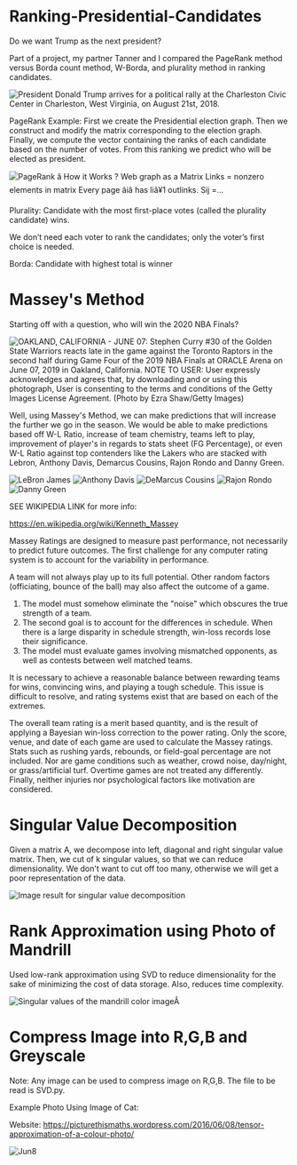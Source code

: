 # Ranking-Presidential-Candidates
Do we want Trump as the next president?

Part of a project, my partner Tanner and I compared the PageRank method versus Borda count method, W-Borda, and plurality method in ranking candidates.

<img src="https://psmag.com/.image/t_share/MTU3ODk2MjI5MjUzMDMxMjQx/gettyimages-1020986360.jpg" alt="President Donald Trump arrives for a political rally at the Charleston Civic Center in Charleston, West Virginia, on August 21st, 2018."/>

PageRank Example:
First we create the Presidential election graph.
Then we construct and modify the matrix corresponding to the election graph. Finally, we compute
the vector containing the ranks of each candidate based on the number of votes. From this ranking
we predict who will be elected as president.


<img src="https://image.slidesharecdn.com/googlesearch-linearalgebrappt-150505020121-conversion-gate02/95/linear-algebra-behind-google-search-7-638.jpg?cb=1430794355" alt="PageRank â How it Works ?
Web graph as a Matrix
Links = nonzero elements in matrix
Every page âiâ has liâ¥1 outlinks. Sij =..."/>


Plurality:
Candidate with the most first-place votes (called the plurality candidate) wins.

We don’t need each voter to rank the candidates; only the voter’s first choice is needed.

Borda:
Candidate with highest total is winner

# Massey's Method

Starting off with a question, who will win the 2020 NBA Finals?

<img src="https://imagesvc.timeincapp.com/v3/fan/image?url=https%3A%2F%2Fbluemanhoop.com%2Fwp-content%2Fuploads%2Fgetty-images%2F2017%2F07%2F1154518288.jpeg&amp;c=sc&amp;w=850&amp;h=560" alt="OAKLAND, CALIFORNIA - JUNE 07: Stephen Curry #30 of the Golden State Warriors reacts late in the game against the Toronto Raptors in the second half during Game Four of the 2019 NBA Finals at ORACLE Arena on June 07, 2019 in Oakland, California. NOTE TO USER: User expressly acknowledges and agrees that, by downloading and or using this photograph, User is consenting to the terms and conditions of the Getty Images License Agreement. (Photo by Ezra Shaw/Getty Images)"/>

Well, using Massey's Method, we can make predictions that will increase the further we go in the season. We would be able to make predictions based off W-L Ratio, increase of team chemistry, teams left to play, improvement of player's in regards to stats sheet (FG Percentage), or even W-L Ratio against top contenders like the Lakers who are stacked with Lebron, Anthony Davis, Demarcus Cousins, Rajon Rondo and Danny Green.

<img src="https://s3-us-west-2.amazonaws.com/static.fantasydata.com/headshots/nba/low-res/20000571.png" alt="LeBron James"/>    <img src="https://s3-us-west-2.amazonaws.com/static.fantasydata.com/headshots/nba/low-res/20000468.png" alt="Anthony Davis"/>   <img src="https://s3-us-west-2.amazonaws.com/static.fantasydata.com/headshots/nba/low-res/20000862.png" alt="DeMarcus Cousins"/>    <img src="https://s3-us-west-2.amazonaws.com/static.fantasydata.com/headshots/nba/low-res/20000530.png" alt="Rajon Rondo"/>   <img src="https://s3-us-west-2.amazonaws.com/static.fantasydata.com/headshots/nba/low-res/20000650.png" alt="Danny Green"/>

SEE WIKIPEDIA LINK for more info:

https://en.wikipedia.org/wiki/Kenneth_Massey

Massey Ratings are designed to measure past performance, not necessarily to predict future outcomes. The first challenge for any computer rating system is to account for the variability in performance. 

A team will not always play up to its full potential. Other random factors (officiating, bounce of the ball) may also affect the outcome of a game. 

1) The model must somehow eliminate the "noise" which obscures the true strength of a team. 
2) The second goal is to account for the differences in schedule. When there is a large disparity in schedule strength, win-loss records lose their significance. 
3) The model must evaluate games involving mismatched opponents, as well as contests between well matched teams. 

It is necessary to achieve a reasonable balance between rewarding teams for wins, convincing wins, and playing a tough schedule. This issue is difficult to resolve, and rating systems exist that are based on each of the extremes. 

The overall team rating is a merit based quantity, and is the result of applying a Bayesian win-loss correction to the power rating. Only the score, venue, and date of each game are used to calculate the Massey ratings. Stats such as rushing yards, rebounds, or field-goal percentage are not included. Nor are game conditions such as weather, crowd noise, day/night, or grass/artificial turf. Overtime games are not treated any differently. Finally, neither injuries nor psychological factors like motivation are considered.

# Singular Value Decomposition

Given a matrix A, we decompose into left, diagonal and right singular value matrix.
Then, we cut of k singular values, so that we can reduce dimensionality.
We don't want to cut off too many, otherwise we will get a poor representation of the data.

<img src="https://upload.wikimedia.org/wikipedia/commons/thumb/c/c8/Singular_value_decomposition_visualisation.svg/220px-Singular_value_decomposition_visualisation.svg.png" alt="Image result for singular value decomposition"/>

# Rank Approximation using Photo of Mandrill

Used low-rank approximation using SVD to reduce dimensionality for the sake of minimizing the cost of data storage.
Also, reduces time complexity.

<img src="https://www.researchgate.net/profile/Nicolas_Le_Bihan/publication/224744791/figure/fig2/AS:302848744149001@1449216175991/Singular-values-of-the-mandrill-color-image.png" alt="Singular values of the mandrill color imageÂ "/>

# Compress Image into R,G,B and Greyscale

Note: Any image can be used to compress image on R,G,B.
The file to be read is SVD.py.

Example Photo Using Image of Cat:

Website:
https://picturethismaths.wordpress.com/2016/06/08/tensor-approximation-of-a-colour-photo/

<img src="https://picturethismaths.files.wordpress.com/2016/06/jun8.png?w=636" alt="Jun8"/>
